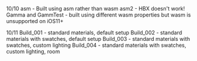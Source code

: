 10/10
asm - Built using asm rather than wasm 
asm2 - HBX doesn't work!
Gamma and GammTest - built using different wasm properties but wasm is unsupported on iOS11+

10/11
Build_001 - standard materials, default setup
Build_002 - standard materials with swatches, default setup
Build_003 - standard materials with swatches, custom lighting
Build_004 - standard materials with swatches, custom lighting, room